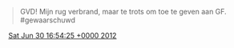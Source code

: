 > GVD\! Mijn rug verbrand, maar te trots om toe te geven aan GF\. \#gewaarschuwd

<img src="../../media/tweet.ico" width="12" /> [Sat Jun 30 16:54:25 +0000 2012](https://twitter.com/DromerDenker/status/219111659543863296)
